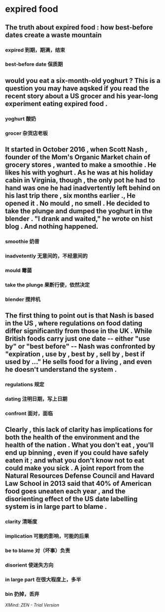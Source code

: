 # expired food

## The truth about expired food : how best-before dates create a waste mountain 

### expired  到期，期满，结束

### best-before  date 保质期

## would you eat a six-month-old yoghurt ? This is a question you may have aqsked if you read the recent story about a US grocer and his year-long experiment eating expired food . 

### yoghurt  酸奶

### grocer  杂货店老板

## It started in October 2016 , when Scott Nash , founder of the Mom's Organic Market chain of grocery stores , wanted to make a smoothie .  He likes his with yoghurt . As he was at his holiday cabin in Virginia, though , the only pot he had to hand was one he had inadvertently left behind on his last trip there , six months earlier ., He opened it . No mould , no smell . He decided to take the plunge and dumped the yoghurt in the blender . "I drank and waited,"  he wrote on hist blog . And nothing happened.

### smoothie  奶昔

### inadvetently 无意间的，不经意间的

### mould 霉菌

### take the plunge 果断行使，依然决定

### blender  搅拌机

## The first thing to point out is that Nash is based in the US , where regulations on food dating differ significantly from those in the UK . While British foods carry just one date -- either "use by" or "best before"  -- Nash was confronted by "expiration , use by , best by , sell by , best if used by ..." He sells food for a living , and even he doesn't understand the system . 

### regulations 规定

### dating 注明日期，写上日期

### confront 面对，面临

## Clearly , this lack of clarity has implications for both the health of the environment and the health of the nation . What you don't eat , you'll end up binning , even if you could have safely eaten it ; and what you don't know not to eat could make you sick . A joint  report from the Natural Resources Defense Council and Havard Law School in 2013 said that 40% of American food goes uneaten each year , and the disorienting effect of the US date labelling system is in large part to blame .

### clarity 清晰度

### implication 可能的影响，可能的后果

### be to blame 对（坏事）负责

### disorient 使迷失方向

### in large part 在很大程度上，多半 

### bin 扔掉，丢弃

*XMind: ZEN - Trial Version*